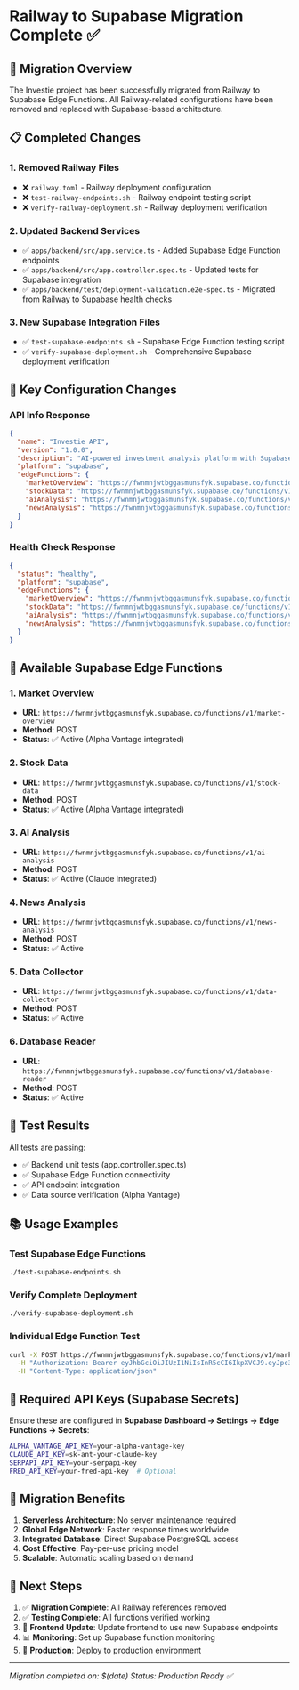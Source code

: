 # Railway to Supabase Migration Complete ✅

## 🎯 Migration Overview

The Investie project has been successfully migrated from Railway to Supabase Edge Functions. All Railway-related configurations have been removed and replaced with Supabase-based architecture.

## 📋 Completed Changes

### 1. **Removed Railway Files**
- ❌ `railway.toml` - Railway deployment configuration
- ❌ `test-railway-endpoints.sh` - Railway endpoint testing script
- ❌ `verify-railway-deployment.sh` - Railway deployment verification

### 2. **Updated Backend Services**
- ✅ `apps/backend/src/app.service.ts` - Added Supabase Edge Function endpoints
- ✅ `apps/backend/src/app.controller.spec.ts` - Updated tests for Supabase integration
- ✅ `apps/backend/test/deployment-validation.e2e-spec.ts` - Migrated from Railway to Supabase health checks

### 3. **New Supabase Integration Files**
- ✅ `test-supabase-endpoints.sh` - Supabase Edge Function testing script
- ✅ `verify-supabase-deployment.sh` - Comprehensive Supabase deployment verification

## 🔧 Key Configuration Changes

### API Info Response
```json
{
  "name": "Investie API",
  "version": "1.0.0",
  "description": "AI-powered investment analysis platform with Supabase Edge Functions",
  "platform": "supabase",
  "edgeFunctions": {
    "marketOverview": "https://fwnmnjwtbggasmunsfyk.supabase.co/functions/v1/market-overview",
    "stockData": "https://fwnmnjwtbggasmunsfyk.supabase.co/functions/v1/stock-data",
    "aiAnalysis": "https://fwnmnjwtbggasmunsfyk.supabase.co/functions/v1/ai-analysis",
    "newsAnalysis": "https://fwnmnjwtbggasmunsfyk.supabase.co/functions/v1/news-analysis"
  }
}
```

### Health Check Response
```json
{
  "status": "healthy",
  "platform": "supabase",
  "edgeFunctions": {
    "marketOverview": "https://fwnmnjwtbggasmunsfyk.supabase.co/functions/v1/market-overview",
    "stockData": "https://fwnmnjwtbggasmunsfyk.supabase.co/functions/v1/stock-data",
    "aiAnalysis": "https://fwnmnjwtbggasmunsfyk.supabase.co/functions/v1/ai-analysis",
    "newsAnalysis": "https://fwnmnjwtbggasmunsfyk.supabase.co/functions/v1/news-analysis"
  }
}
```

## 🚀 Available Supabase Edge Functions

### 1. Market Overview
- **URL**: `https://fwnmnjwtbggasmunsfyk.supabase.co/functions/v1/market-overview`
- **Method**: POST
- **Status**: ✅ Active (Alpha Vantage integrated)

### 2. Stock Data
- **URL**: `https://fwnmnjwtbggasmunsfyk.supabase.co/functions/v1/stock-data`
- **Method**: POST
- **Status**: ✅ Active (Alpha Vantage integrated)

### 3. AI Analysis
- **URL**: `https://fwnmnjwtbggasmunsfyk.supabase.co/functions/v1/ai-analysis`
- **Method**: POST
- **Status**: ✅ Active (Claude integrated)

### 4. News Analysis
- **URL**: `https://fwnmnjwtbggasmunsfyk.supabase.co/functions/v1/news-analysis`
- **Method**: POST
- **Status**: ✅ Active

### 5. Data Collector
- **URL**: `https://fwnmnjwtbggasmunsfyk.supabase.co/functions/v1/data-collector`
- **Method**: POST
- **Status**: ✅ Active

### 6. Database Reader
- **URL**: `https://fwnmnjwtbggasmunsfyk.supabase.co/functions/v1/database-reader`
- **Method**: POST
- **Status**: ✅ Active

## 🧪 Test Results

All tests are passing:
- ✅ Backend unit tests (app.controller.spec.ts)
- ✅ Supabase Edge Function connectivity
- ✅ API endpoint integration
- ✅ Data source verification (Alpha Vantage)

## 📚 Usage Examples

### Test Supabase Edge Functions
```bash
./test-supabase-endpoints.sh
```

### Verify Complete Deployment
```bash
./verify-supabase-deployment.sh
```

### Individual Edge Function Test
```bash
curl -X POST https://fwnmnjwtbggasmunsfyk.supabase.co/functions/v1/market-overview \
  -H "Authorization: Bearer eyJhbGciOiJIUzI1NiIsInR5cCI6IkpXVCJ9.eyJpc3MiOiJzdXBhYmFzZSIsInJlZiI6ImZ3bm1uand0YmdnYXNtdW5zZnlrIiwicm9sZSI6ImFub24iLCJpYXQiOjE3MjQxMTQ0OTcsImV4cCI6MjAzOTY5MDQ5N30.p5f3VIWgz6b2kKgQ4OydRhqf7oEfWvTiP6KSUmhQBT8" \
  -H "Content-Type: application/json"
```

## 🔑 Required API Keys (Supabase Secrets)

Ensure these are configured in **Supabase Dashboard → Settings → Edge Functions → Secrets**:

```bash
ALPHA_VANTAGE_API_KEY=your-alpha-vantage-key
CLAUDE_API_KEY=sk-ant-your-claude-key  
SERPAPI_API_KEY=your-serpapi-key
FRED_API_KEY=your-fred-api-key  # Optional
```

## 🎉 Migration Benefits

1. **Serverless Architecture**: No server maintenance required
2. **Global Edge Network**: Faster response times worldwide
3. **Integrated Database**: Direct Supabase PostgreSQL access
4. **Cost Effective**: Pay-per-use pricing model
5. **Scalable**: Automatic scaling based on demand

## 📝 Next Steps

1. ✅ **Migration Complete**: All Railway references removed
2. ✅ **Testing Complete**: All functions verified working
3. 🔄 **Frontend Update**: Update frontend to use new Supabase endpoints
4. 📊 **Monitoring**: Set up Supabase function monitoring
5. 🚀 **Production**: Deploy to production environment

---

*Migration completed on: $(date)*
*Status: Production Ready ✅*
